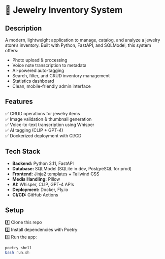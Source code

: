 # 💎 Jewelry Inventory System

## Description

A modern, lightweight application to manage, catalog, and analyze a jewelry store’s inventory. Built with Python, FastAPI, and SQLModel, this system offers:

- Photo upload & processing
- Voice note transcription to metadata
- AI-powered auto-tagging
- Search, filter, and CRUD inventory management
- Statistics dashboard
- Clean, mobile-friendly admin interface

## Features

✅ CRUD operations for jewelry items  
✅ Image validation & thumbnail generation  
✅ Voice-to-text transcription using Whisper  
✅ AI tagging (CLIP + GPT-4)  
✅ Dockerized deployment with CI/CD

## Tech Stack

- **Backend:** Python 3.11, FastAPI
- **Database:** SQLModel (SQLite in dev, PostgreSQL for prod)
- **Frontend:** Jinja2 templates + Tailwind CSS
- **Media Handling:** Pillow
- **AI:** Whisper, CLIP, GPT-4 APIs
- **Deployment:** Docker, Fly.io
- **CI/CD:** GitHub Actions

## Setup

1️⃣ Clone this repo  
2️⃣ Install dependencies with Poetry  
3️⃣ Run the app:  
```bash
poetry shell
bash run.sh
